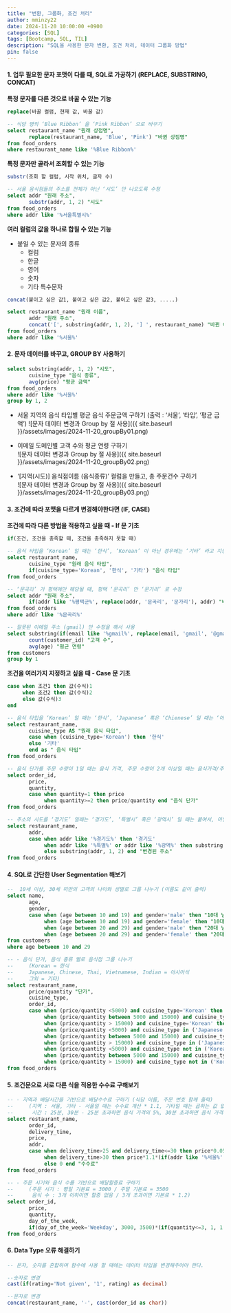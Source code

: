 ```yaml
---
title: "변환, 그룹화, 조건 처리"
author: mminzy22
date: 2024-11-20 10:00:00 +0900
categories: [SQL]
tags: [Bootcamp, SQL, TIL]
description: "SQL을 사용한 문자 변환, 조건 처리, 데이터 그룹화 방법"
pin: false
---
```


#### 1. 업무 필요한 문자 포맷이 다를 때, SQL로 가공하기 (REPLACE, SUBSTRING, CONCAT)

**특정 문자를 다른 것으로 바꿀 수 있는 기능**
```sql
replace(바꿀 컬럼, 현재 값, 바꿀 값)
```
```sql
-- 식당 명의 ‘Blue Ribbon’ 을 ‘Pink Ribbon’ 으로 바꾸기
select restaurant_name "원래 상점명",
       replace(restaurant_name, 'Blue', 'Pink') "바뀐 상점명"
from food_orders
where restaurant_name like '%Blue Ribbon%'
```

**특정 문자만 골라서 조회할 수 있는 기능**
```sql
substr(조회 할 컬럼, 시작 위치, 글자 수)
```
```sql
-- 서울 음식점들의 주소를 전체가 아닌 ‘시도’ 만 나오도록 수정
select addr "원래 주소",
       substr(addr, 1, 2) "시도"
from food_orders
where addr like '%서울특별시%'
```

**여러 컬럼의 값을 하나로 합칠 수 있는 기능**
- 붙일 수 있는 문자의 종류
    - 컬럼
    - 한글
    - 영어
    - 숫자
    - 기타 특수문자

```sql
concat(붙이고 싶은 값1, 붙이고 싶은 값2, 붙이고 싶은 값3, .....)
```
```sql
select restaurant_name "원래 이름",   
       addr "원래 주소",
       concat('[', substring(addr, 1, 2), '] ', restaurant_name) "바뀐 이름"
from food_orders
where addr like '%서울%'
```

#### 2. 문자 데이터를 바꾸고, GROUP BY 사용하기
```sql
select substring(addr, 1, 2) "시도",
       cuisine_type "음식 종류",
       avg(price) "평균 금액"
from food_orders
where addr like '%서울%'
group by 1, 2
```

- 서울 지역의 음식 타입별 평균 음식 주문금액 구하기 (출력 : ‘서울’, ‘타입’, ‘평균 금액’)
![문자 데이터 변경과 Group by 절 사용]({{ site.baseurl }}/assets/images/2024-11-20_groupBy01.png)

- 이메일 도메인별 고객 수와 평균 연령 구하기  
![문자 데이터 변경과 Group by 절 사용]({{ site.baseurl }}/assets/images/2024-11-20_groupBy02.png)

- ‘[지역(시도)] 음식점이름 (음식종류)’ 컬럼을 만들고, 총 주문건수 구하기  
![문자 데이터 변경과 Group by 절 사용]({{ site.baseurl }}/assets/images/2024-11-20_groupBy03.png)

#### 3. 조건에 따라 포맷을 다르게 변경해야한다면 (IF, CASE)
**조건에 따라 다른 방법을 적용하고 싶을 때 - If 문 기초**
```sql
if(조건, 조건을 충족할 때, 조건을 충족하지 못할 때)
```
```sql
-- 음식 타입을 ‘Korean’ 일 때는 ‘한식’, ‘Korean’ 이 아닌 경우에는 ‘기타’ 라고 지정
select restaurant_name,
       cuisine_type "원래 음식 타입",
       if(cuisine_type='Korean', '한식', '기타') "음식 타입"
from food_orders
```
```sql
-- ‘문곡리’ 가 평택에만 해당될 때, 평택 ‘문곡리’ 만 ‘문가리’ 로 수정
select addr "원래 주소",
       if(addr like '%평택군%', replace(addr, '문곡리', '문가리'), addr) "바뀐 주소"
from food_orders
where addr like '%문곡리%'
```
```sql
-- 잘못된 이메일 주소 (gmail) 만 수정을 해서 사용
select substring(if(email like '%gmail%', replace(email, 'gmail', '@gmail'), email), 10) "이메일 도메인",
       count(customer_id) "고객 수",
       avg(age) "평균 연령"
from customers
group by 1
```

**조건을 여러가지 지정하고 싶을 때 - Case 문 기초**
```sql
case when 조건1 then 값(수식)1
     when 조건2 then 값(수식)2
     else 값(수식)3
end
```
```sql
-- 음식 타입을 ‘Korean’ 일 때는 ‘한식’, ‘Japanese’ 혹은 ‘Chienese’ 일 때는 ‘아시아’, 그 외에는 ‘기타’ 라고 지정
select restaurant_name,
       cuisine_type AS "원래 음식 타입",
       case when (cuisine_type='Korean') then '한식'
       else '기타'
       end as " 음식 타입"
from food_orders
```
```sql
-- 음식 단가를 주문 수량이 1일 때는 음식 가격, 주문 수량이 2개 이상일 때는 음식가격/주문수량 으로 지정
select order_id,
       price,
       quantity,
       case when quantity=1 then price
            when quantity>=2 then price/quantity end "음식 단가"
from food_orders
```

```sql
-- 주소의 시도를 ‘경기도’ 일때는 ‘경기도’, ‘특별시’ 혹은 ‘광역시’ 일 때는 붙여서, 아닐 때는 앞의 두 글자만 사용
select restaurant_name,
       addr,
       case when addr like '%경기도%' then '경기도'
            when addr like '%특별%' or addr like '%광역%' then substring(addr, 1, 5)
            else substring(addr, 1, 2) end "변경된 주소"
from food_orders
```

#### 4. SQL로 간단한 User Segmentation 해보기

```sql
--  10세 이상, 30세 미만의 고객의 나이와 성별로 그룹 나누기 (이름도 같이 출력)
select name,
       age,
       gender,
       case when (age between 10 and 19) and gender='male' then "10대 남자"
            when (age between 10 and 19) and gender='female' then "10대 여자"
            when (age between 20 and 29) and gender='male' then "20대 남자"
            when (age between 20 and 29) and gender='female' then "20대 여자" end "그룹" 
from customers
where age between 10 and 29
```

```sql
-- - 음식 단가, 음식 종류 별로 음식점 그룹 나누기
--     (Korean = 한식
--     Japanese, Chinese, Thai, Vietnamese, Indian = 아시아식
--     그외 = 기타)
select restaurant_name,
       price/quantity "단가",
       cuisine_type,
       order_id,
       case when (price/quantity <5000) and cuisine_type='Korean' then '한식1'
            when (price/quantity between 5000 and 15000) and cuisine_type='Korean' then '한식2'
            when (price/quantity > 15000) and cuisine_type='Korean' then '한식3'
            when (price/quantity <5000) and cuisine_type in ('Japanese', 'Chinese', 'Thai', 'Vietnamese', 'Indian') then '아시아식1'
            when (price/quantity between 5000 and 15000) and cuisine_type in ('Japanese', 'Chinese', 'Thai', 'Vietnamese', 'Indian') then '아시아식2'
            when (price/quantity > 15000) and cuisine_type in ('Japanese', 'Chinese', 'Thai', 'Vietnamese', 'Indian') then '아시아식3'
            when (price/quantity <5000) and cuisine_type not in ('Korean', 'Japanese', 'Chinese', 'Thai', 'Vietnamese', 'Indian') then '기타1'
            when (price/quantity between 5000 and 15000) and cuisine_type not in ('Korean', 'Japanese', 'Chinese', 'Thai', 'Vietnamese', 'Indian') then '기타2'
            when (price/quantity > 15000) and cuisine_type not in ('Korean', 'Japanese', 'Chinese', 'Thai', 'Vietnamese', 'Indian') then '기타3' end "식당 그룹"
from food_orders
```

#### 5. 조건문으로 서로 다른 식을 적용한 수수료 구해보기
```sql
-- - 지역과 배달시간을 기반으로 배달수수료 구하기 (식당 이름, 주문 번호 함께 출력)
--     (지역 : 서울, 기타 - 서울일 때는 수수료 계산 * 1.1, 기타일 때는 곱하는 값 없음
--      시간 : 25분, 30분 - 25분 초과하면 음식 가격의 5%, 30분 초과하면 음식 가격의 10%)
select restaurant_name,
       order_id,
       delivery_time,
       price,
       addr,
       case when delivery_time>25 and delivery_time<=30 then price*0.05*(if(addr like '%서울%', 1.1, 1))
            when delivery_time>30 then price*1.1*(if(addr like '%서울%', 1.1, 1))
            else 0 end "수수료"
from food_orders
```
```sql
-- - 주문 시기와 음식 수를 기반으로 배달할증료 구하기
--     (주문 시기 : 평일 기본료 = 3000 / 주말 기본료 = 3500
--      음식 수 : 3개 이하이면 할증 없음 / 3개 초과이면 기본료 * 1.2)
select order_id,
       price,
       quantity,
       day_of_the_week,
       if(day_of_the_week='Weekday', 3000, 3500)*(if(quantity<=3, 1, 1.2)) "할증료"
from food_orders
```

#### 6. Data Type 오류 해결하기
```sql
-- 문자, 숫자를 혼합하여 함수에 사용 할 때에는 데이터 타입을 변경해주어야 한다.

--숫자로 변경
cast(if(rating='Not given', '1', rating) as decimal) 

--문자로 변경
concat(restaurant_name, '-', cast(order_id as char))
```
